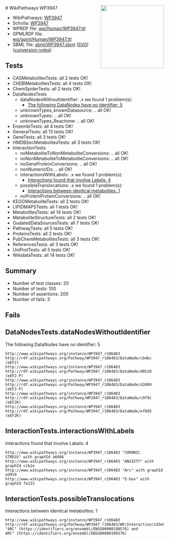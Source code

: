 <img style="float: right; width: 200px" src="../logo.png" />
# WikiPathways WP3947

* WikiPathways: [WP3947](https://identifiers.org/wikipathways:WP3947)
* Scholia: [WP3947](https://scholia.toolforge.org/wikipathways/WP3947)
* WPRDF file: [wp/Human/WP3947.ttl](../wp/Human/WP3947.ttl)
* GPMLRDF file: [wp/gpml/Human/WP3947.ttl](../wp/gpml/Human/WP3947.ttl)
* SBML file: [sbml/WP3947.sbml](../sbml/WP3947.sbml) ([SVG](../sbml/WP3947.svg)) ([conversion notes](../sbml/WP3947.txt))

## Tests
* CASMetabolitesTests: all 2 tests OK!
* ChEBIMetabolitesTests: all 4 tests OK!
* ChemSpiderTests: all 2 tests OK!
* DataNodesTests
    * dataNodesWithoutIdentifier: .x we found 1 problem(s):
        * [The following DataNodes have no identifier: 5](#d2d32fa4)
    * unknownTypes_knownDatasource: .. all OK!
    * unknownTypes: .. all OK!
    * unknownTypes_Reactome: .. all OK!
* EnsemblTests: all 4 tests OK!
* GeneralTests: all 13 tests OK!
* GeneTests: all 3 tests OK!
* HMDBSecMetabolitesTests: all 3 tests OK!
* InteractionTests
    * noMetaboliteToNonMetaboliteConversions: .. all OK!
    * noNonMetaboliteToMetaboliteConversions: .. all OK!
    * noGeneProteinConversions: .. all OK!
    * nonNumericIDs: .. all OK!
    * interactionsWithLabels: .x we found 1 problem(s):
        * [Interactions found that involve Labels: 4](#630d267b)
    * possibleTranslocations: .x we found 1 problem(s):
        * [Interactions between identical metabolites: 1](#d59038c4)
    * noProteinProteinConversions: .. all OK!
* KEGGMetaboliteTests: all 2 tests OK!
* LIPIDMAPSTests: all 1 tests OK!
* MetabolitesTests: all 14 tests OK!
* MetaboliteStructureTests: all 2 tests OK!
* OudatedDataSourcesTests: all 7 tests OK!
* PathwayTests: all 5 tests OK!
* ProteinsTests: all 2 tests OK!
* PubChemMetabolitesTests: all 3 tests OK!
* ReferencesTests: all 3 tests OK!
* UniProtTests: all 5 tests OK!
* WikidataTests: all 14 tests OK!


## Summary

* Number of test classes: 20
* Number of tests: 100
* Number of assertions: 200
* Number of fails: 3

## Fails

<a name="d2d32fa4" />

## DataNodesTests.dataNodesWithoutIdentifier

The following DataNodes have no identifier: 5
```
http://www.wikipathways.org/instance/WP3947_r106483 http://rdf.wikipathways.org/Pathway/WP3947_r106483/DataNode/cb4bc (eEF2)
http://www.wikipathways.org/instance/WP3947_r106483 http://rdf.wikipathways.org/Pathway/WP3947_r106483/DataNode/d0520 (eEF2-P)
http://www.wikipathways.org/instance/WP3947_r106483 http://rdf.wikipathways.org/Pathway/WP3947_r106483/DataNode/d2009 (eEF2-P)
http://www.wikipathways.org/instance/WP3947_r106483 http://rdf.wikipathways.org/Pathway/WP3947_r106483/DataNode/c979c (eEF2K)
http://www.wikipathways.org/instance/WP3947_r106483 http://rdf.wikipathways.org/Pathway/WP3947_r106483/DataNode/ef0d5 (eEF2K)
```

<a name="630d267b" />

## InteractionTests.interactionsWithLabels

Interactions found that involve Labels: 4
```
http://www.wikipathways.org/instance/WP3947_r106483 "CHRONIC
STRESS" with graphId a6686
http://www.wikipathways.org/instance/WP3947_r106483 "ANXIETY" with graphId ccb1e
http://www.wikipathways.org/instance/WP3947_r106483 "Arc" with graphId ed919
http://www.wikipathways.org/instance/WP3947_r106483 "E-box" with graphId fe223
```

<a name="d59038c4" />

## InteractionTests.possibleTranslocations

Interactions between identical metabolites: 1
```
http://www.wikipathways.org/instance/WP3947_r106483 http://rdf.wikipathways.org/Pathway/WP3947_r106483/WP/Interaction/id3e96b248 "ARC" (https://identifiers.org/ensembl/ENSG00000198576) and 
ARC" (https://identifiers.org/ensembl/ENSG00000198576)
```

